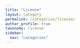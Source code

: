 ```yaml
---
title: "License"
layout: category
permalink: /categories/license/
author_profile: true
taxonomy: license
sidebar:
  nav: "categories"
---
```

